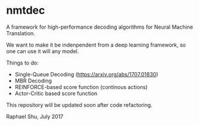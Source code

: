 # nmtdec
A framework for high-performance decoding algorithms for Neural Machine Translation.

We want to make it be indenpendent from a deep learning framework, so one can use it will any model.

Things to do:
- Single-Queue Decoding (https://arxiv.org/abs/1707.01830)
- MBR Decoding
- REINFORCE-based score function (continous actions)
- Actor-Critic based score function

This repository will be updated soon after code refactoring.

Raphael Shu, July 2017
